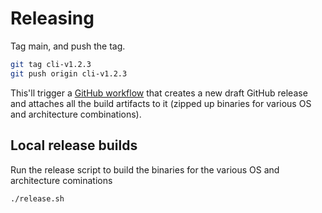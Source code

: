 # Releasing

Tag main, and push the tag.

```sh
git tag cli-v1.2.3
git push origin cli-v1.2.3
```

This'll trigger a [GitHub workflow](../../.github/workflows/cli-release.yml)
that creates a new draft GitHub release and attaches all the build artifacts to
it (zipped up binaries for various OS and architecture combinations).

## Local release builds

Run the release script to build the binaries for the various OS and architecture
cominations

```shell
./release.sh
```
